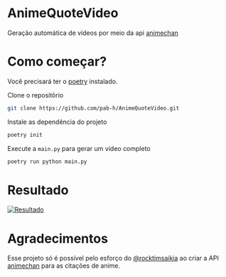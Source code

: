 # AnimeQuoteVideo

Geração automática de vídeos por meio da api [animechan](https://animechan.xyz/docs)

# Como começar?

Você precisará ter o [poetry](https://python-poetry.org/) instalado. 

Clone o repositõrio 

```bash
git clone https://github.com/pab-h/AnimeQuoteVideo.git
```

Instale as dependência do projeto

```bash
poetry init
```

Execute a `main.py` para gerar um vídeo completo

```bash
poetry run python main.py
```

# Resultado 

[![Resultado](https://img.youtube.com/vi/Z2qkeCj-Bs4/hqdefault.jpg)](https://www.youtube.com/embed/Z2qkeCj-Bs4)

# Agradecimentos

Esse projeto só é possível pelo esforço do [@rocktimsaikia](https://github.com/rocktimsaikia) ao criar a API [animechan](https://animechan.xyz/docs) para as citações de anime.
